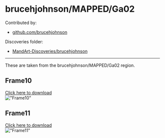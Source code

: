 # brucehjohnson/MAPPED/Ga02

Contributed by:

- [github.com/brucehjohnson](https://github.com/brucehjohnson)

Discoveries folder:

- [MandArt-Discoveries/brucehjohnson](https://github.com/denisecase/MandArt-Discoveries/tree/main/brucehjohnson)

-----

These are taken from the brucehjohnson/MAPPED/Ga02 region. 


## Frame10

<a href="Frame10.mandart" download="Frame10.mandart">Click here to download</a><br>
!["Frame10"](Frame10.png)


## Frame11

<a href="Frame11.mandart" download="Frame11.mandart">Click here to download</a><br>
!["Frame11"](Frame11.png)

